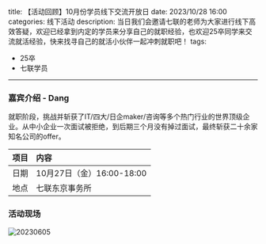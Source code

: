title: 【活动回顾】10月份学员线下交流开放日
date: 2023/10/28 16:00
categories: 线下活动
description: 当日我们会邀请七联的老师为大家进行线下高效答疑，欢迎已经拿到内定的学员来分享自己的就职经验，也欢迎25卒同学来交流就活经验，快来找寻自己的就活小伙伴一起冲刺就职吧！
tags:
- 25卒
- 七联学员

---

### 嘉宾介绍 - Dang
就职阶段，挑战并斩获了IT/四大/日企maker/咨询等多个热门行业的世界顶级企业。从中小企业一次面试被拒绝，到后期三个月没有掉过面试，最终斩获二十余家知名公司的offer。

|项目 | 内容 |
|:---|:---|
|日期 | 10月27日（金）16:00-18:00|
|地点| 七联东京事务所 | 

### 活动现场

![20230605](https://qilian-tokyo.github.io/img/20231028_openDay.jpg)